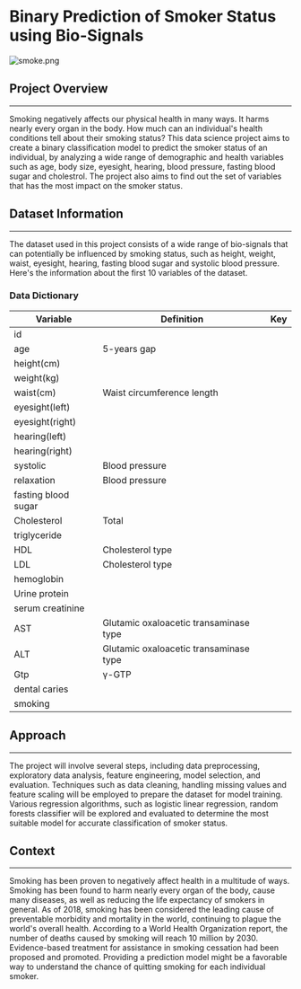 # Binary Prediction of Smoker Status using Bio-Signals

![smoke.png](attachment:smoke.png)

## Project Overview
---
Smoking negatively affects our physical health in many ways. It harms nearly every organ in the body. How much can an individual's health conditions tell about their smoking status? This data science project aims to create a binary classification model to predict the smoker status of an individual, by analyzing a wide range of demographic and health variables such as age, body size, eyesight, hearing, blood pressure, fasting blood sugar and cholestrol. The project also aims to find out the set of variables that has the most impact on the smoker status.

## Dataset Information
---
The dataset used in this project consists of a wide range of bio-signals that can potentially be influenced by smoking status, such as height, weight, waist, eyesight, hearing, fasting blood sugar and systolic blood pressure. Here's the information about the first 10 variables of the dataset.

### Data Dictionary

| Variable            	| Definition                             	| Key 	|
|---------------------	|----------------------------------------	|-----	|
| id                  	|                                        	|     	|
| age                 	| 5-years gap                            	|     	|
| height(cm)          	|                                        	|     	|
| weight(kg)          	|                                        	|     	|
| waist(cm)           	| Waist circumference length             	|     	|
| eyesight(left)      	|                                        	|     	|
| eyesight(right)     	|                                        	|     	|
| hearing(left)       	|                                        	|     	|
| hearing(right)      	|                                        	|     	|
| systolic            	| Blood pressure                         	|     	|
| relaxation          	| Blood pressure                         	|     	|
| fasting blood sugar 	|                                        	|     	|
| Cholesterol         	| Total                                  	|     	|
| triglyceride        	|                                        	|     	|
| HDL                 	| Cholesterol type                       	|     	|
| LDL                 	| Cholesterol type                       	|     	|
| hemoglobin          	|                                        	|     	|
| Urine protein       	|                                        	|     	|
| serum creatinine    	|                                        	|     	|
| AST                 	| Glutamic oxaloacetic transaminase type 	|     	|
| ALT                 	| Glutamic oxaloacetic transaminase type 	|     	|
| Gtp                 	| γ-GTP                                  	|     	|
| dental caries       	|                                        	|     	|
| smoking             	|                                        	|     	|

## Approach
___

The project will involve several steps, including data preprocessing, exploratory data analysis, feature engineering, model selection, and evaluation. Techniques such as data cleaning, handling missing values and feature scaling will be employed to prepare the dataset for model training. Various regression algorithms, such as logistic linear regression, random forests classifier will be explored and evaluated to determine the most suitable model for accurate classification of smoker status.

## Context
___

Smoking has been proven to negatively affect health in a multitude of ways. Smoking has been found to harm nearly every organ of the body, cause many diseases, as well as reducing the life expectancy of smokers in general. As of 2018, smoking has been considered the leading cause of preventable morbidity and mortality in the world, continuing to plague the world's overall health. According to a World Health Organization report, the number of deaths caused by smoking will reach 10 million by 2030. Evidence-based treatment for assistance in smoking cessation had been proposed and promoted. Providing a prediction model might be a favorable way to understand the chance of quitting smoking for each individual smoker.
